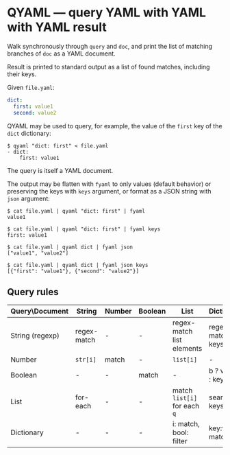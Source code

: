 QYAML — query YAML with YAML with YAML result
=============================================

Walk synchronously through `query` and `doc`, and print the list of matching branches of `doc` as a YAML document.

Result is printed to standard output as a list of found matches, including their keys.

Given `file.yaml`:

```yaml
dict:
  first: value1
  second: value2
```

QYAML may be used to query, for example, the value of the `first` key of the `dict` dictionary:

```shell
$ qyaml "dict: first" < file.yaml
- dict:
    first: value1
```

The query is itself a YAML document.

The output may be flatten with `fyaml` to only values (default behavior) or preserving the keys with `keys` argument, or format as a JSON string with `json` argument:

```shell
$ cat file.yaml | qyaml "dict: first" | fyaml
value1

$ cat file.yaml | qyaml "dict: first" | fyaml keys
first: value1

$ cat file.yaml | qyaml dict | fyaml json
["value1", "value2"]

$ cat file.yaml | qyaml dict | fyaml json keys
[{"first": "value1"}, {"second": "value2"}]
```

Query rules
-----------

| Query\Document  | String      | Number | Boolean |        List                  |   Dictionary      |
|-----------------|-------------|--------|---------|------------------------------|-------------------|
| String (regexp) | regex-match |   -    |    -    | regex-match list elements    | regex-match keys  |
| Number          | `str[i]`    | match  |    -    | `list[i]`                    | -                 |
| Boolean         |      -      |   -    | match   | -                            | b ? values : keys |
| List            | for-each    |   -    |    -    | match `list[i]` for each `q` | search keys       |
| Dictionary      |      -      |   -    |    -    | i: match, bool: filter       | key:value match   |

